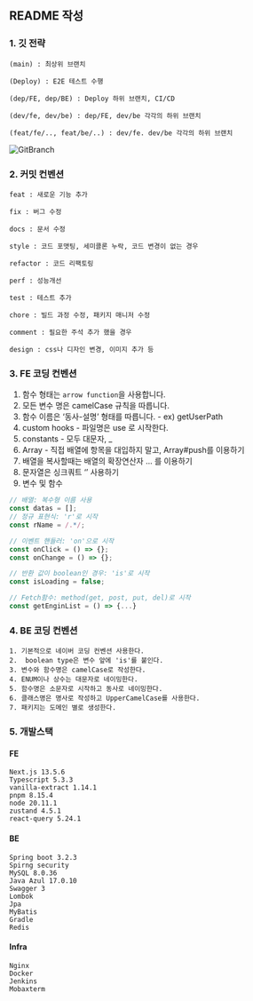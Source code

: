 ## README 작성
### 1. 깃 전략

    (main) : 최상위 브랜치

    (Deploy) : E2E 테스트 수행

    (dep/FE, dep/BE) : Deploy 하위 브랜치, CI/CD

    (dev/fe, dev/be) : dep/FE, dev/be 각각의 하위 브랜치

    (feat/fe/.., feat/be/..) : dev/fe. dev/be 각각의 하위 브랜치

![GitBranch](/uploads/bfe0771704df52f32760027c78b4f5f0/GitBranch.PNG)

### 2. 커밋 컨벤션


    feat : 새로운 기능 추가

    fix : 버그 수정

    docs : 문서 수정

    style : 코드 포맷팅, 세미콜론 누락, 코드 변경이 없는 경우

    refactor : 코드 리팩토링

    perf : 성능개선

    test : 테스트 추가

    chore : 빌드 과정 수정, 패키지 매니저 수정

    comment : 필요한 주석 추가 했을 경우

    design : css나 디자인 변경, 이미지 추가 등

### 3. FE 코딩 컨벤션
  1. 함수 형태는 `arrow function`을 사용합니다.
  2. 모든 변수 명은 camelCase 규칙을 따릅니다.
  3. 함수 이름은 ‘동사-설명’ 형태를 따릅니다.
    - ex) getUserPath
  4. custom hooks - 파일명은 use 로 시작한다.
  5. constants - 모두 대문자, _
  6. Array - 직접 배열에 항목을 대입하지 말고, Array#push를 이용하기
  7. 배열을 복사할때는 배열의 확장연산자 ... 를 이용하기
  8. 문자열은 싱크쿼트 ‘’ 사용하기
  9. 변수 및 함수
```js
// 배열: 복수형 이름 사용
const datas = [];
// 정규 표현식: 'r'로 시작
const rName = /.*/;

// 이벤트 핸들러: 'on'으로 시작
const onClick = () => {};
const onChange = () => {};

// 반환 값이 boolean인 경우: 'is'로 시작
const isLoading = false;

// Fetch함수: method(get, post, put, del)로 시작
const getEnginList = () => {...}
```
### 4. BE 코딩 컨벤션

    1. 기본적으로 네이버 코딩 컨벤션 사용한다.
    2.  boolean type은 변수 앞에 'is'를 붙인다.
    3. 변수와 함수명은 camelCase로 작성한다.
    4. ENUM이나 상수는 대문자로 네이밍한다.
    5. 함수명은 소문자로 시작하고 동사로 네이밍한다.
    6. 클래스명은 명사로 작성하고 UpperCamelCase를 사용한다.
    7. 패키지는 도메인 별로 생성한다. 

### 5. 개발스택
  #### FE
    Next.js 13.5.6
    Typescript 5.3.3
    vanilla-extract 1.14.1
    pnpm 8.15.4
    node 20.11.1
    zustand 4.5.1
    react-query 5.24.1

  #### BE
    Spring boot 3.2.3
    Spirng security
    MySQL 8.0.36
    Java Azul 17.0.10
    Swagger 3
    Lombok
    Jpa
    MyBatis
    Gradle
    Redis

  #### Infra
    Nginx
    Docker
    Jenkins
    Mobaxterm

